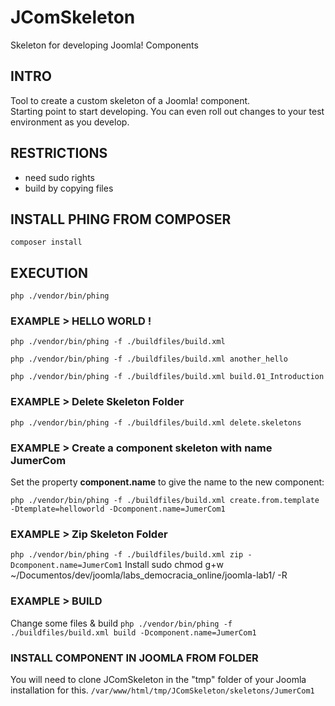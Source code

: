 # JComSkeleton
Skeleton for developing Joomla! Components

## INTRO

Tool to create a custom skeleton of a Joomla! component.  
Starting point to start developing.
You can even roll out changes to your test environment as you develop.

## RESTRICTIONS
* need sudo rights
* build by copying files

## INSTALL PHING FROM COMPOSER
`composer install`

## EXECUTION
`php ./vendor/bin/phing`

### EXAMPLE > HELLO WORLD !
`php ./vendor/bin/phing -f ./buildfiles/build.xml`

`php ./vendor/bin/phing -f ./buildfiles/build.xml another_hello`

`php ./vendor/bin/phing -f ./buildfiles/build.xml build.01_Introduction`

### EXAMPLE > Delete Skeleton Folder
`php ./vendor/bin/phing -f ./buildfiles/build.xml delete.skeletons`

### EXAMPLE > Create a component skeleton with name JumerCom
Set the property **component.name** to give the name to the new component:

`php ./vendor/bin/phing -f ./buildfiles/build.xml create.from.template -Dtemplate=helloworld -Dcomponent.name=JumerCom1`

### EXAMPLE > Zip Skeleton Folder
`php ./vendor/bin/phing -f ./buildfiles/build.xml zip -Dcomponent.name=JumerCom1`
Install
sudo chmod g+w ~/Documentos/dev/joomla/labs_democracia_online/joomla-lab1/ -R

### EXAMPLE > BUILD
Change some files & build
`php ./vendor/bin/phing -f ./buildfiles/build.xml build -Dcomponent.name=JumerCom1`

### INSTALL COMPONENT IN JOOMLA FROM FOLDER
You will need to clone JComSkeleton in the "tmp" folder of your Joomla installation for this.
`/var/www/html/tmp/JComSkeleton/skeletons/JumerCom1`
